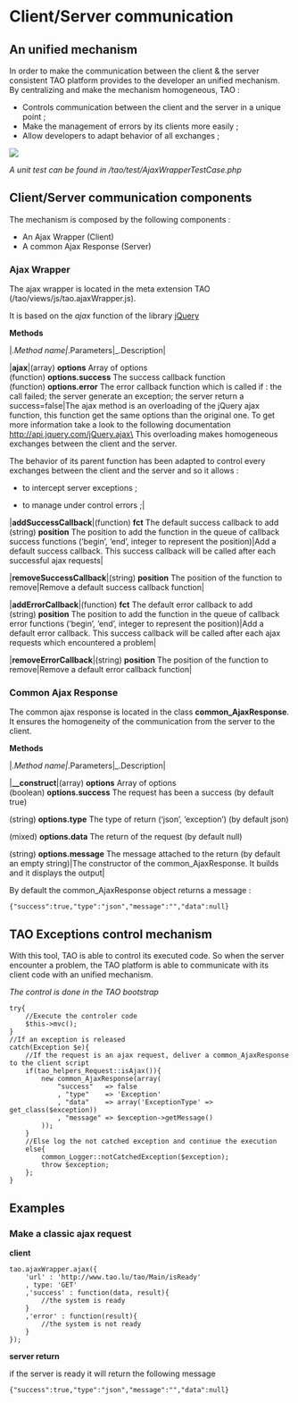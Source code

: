 <!--
parent: 'Documentation for core components'
created_at: '2012-02-20 11:08:29'
updated_at: '2013-03-13 12:57:53'
authors:
    - 'Jérôme Bogaerts'
contributors:
    - 'Cedric Alfonsi'
tags:
    - 'Documentation for core components'
-->

Client/Server communication
===========================



An unified mechanism
--------------------

In order to make the communication between the client & the server consistent TAO platform provides to the developer an unified mechanism. By centralizing and make the mechanism homogeneous, TAO :

-   Controls communication between the client and the server in a unique point ;
-   Make the management of errors by its clients more easily ;
-   Allow developers to adapt behavior of all exchanges ;

![](http://forge.taotesting.com/attachments/1233/Tao_client_server_communication.png)

*A unit test can be found in /tao/test/AjaxWrapperTestCase.php*

Client/Server communication components
--------------------------------------

The mechanism is composed by the following components :

-   An Ajax Wrapper (Client)
-   A common Ajax Response (Server)

### Ajax Wrapper

The ajax wrapper is located in the meta extension TAO (/tao/views/js/tao.ajaxWrapper.js).

It is based on the *ajax* function of the library [jQuery](http://jquery.com)

**Methods**

|*.Method name|*.Parameters|_.Description|

|**ajax**|(array) **options** Array of options\
(function) **options.success** The success callback function\
(function) **options.error** The error callback function which is called if : the call failed; the server generate an exception; the server return a success=false|The ajax method is an overloading of the jQuery ajax function, this function get the same options than the original one. To get more information take a look to the following documentation http://api.jquery.com/jQuery.ajax\
This overloading makes homogeneous exchanges between the client and the server.

The behavior of its parent function has been adapted to control every exchanges between the client and the server and so it allows :

- to intercept server exceptions ;

- to manage under control errors ;|

|**addSuccessCallback**|(function) **fct** The default success callback to add\
(string) **position** The position to add the function in the queue of callback success functions (‘begin’, ‘end’, integer to represent the position)|Add a default success callback. This success callback will be called after each successful ajax requests|

|**removeSuccessCallback**|(string) **position** The position of the function to remove|Remove a default success callback function|

|**addErrorCallback**|(function) **fct** The default error callback to add\
(string) **position** The position to add the function in the queue of callback error functions (‘begin’, ‘end’, integer to represent the position)|Add a default error callback. This success callback will be called after each ajax requests which encountered a problem|

|**removeErrorCallback**|(string) **position** The position of the function to remove|Remove a default error callback function|

### Common Ajax Response

The common ajax response is located in the class **common_AjaxResponse**. It ensures the homogeneity of the communication from the server to the client.

**Methods**

|*.Method name|*.Parameters|_.Description|

|**__construct**|(array) **options** Array of options\
(boolean) **options.success** The request has been a success (by default true)

(string) **options.type** The type of return (‘json’, ‘exception’) (by default json)

(mixed) **options.data** The return of the request (by default null)

(string) **options.message** The message attached to the return (by default an empty string)|The constructor of the common_AjaxResponse. It builds and it displays the output|

By default the common_AjaxResponse object returns a message :

    {"success":true,"type":"json","message":"","data":null}

TAO Exceptions control mechanism
--------------------------------

With this tool, TAO is able to control its executed code. So when the server encounter a problem, the TAO platform is able to communicate with its client code with an unified mechanism.

*The control is done in the TAO bootstrap*

    try{
        //Execute the controler code
        $this->mvc();
    }
    //If an exception is released
    catch(Exception $e){
        //If the request is an ajax request, deliver a common_AjaxResponse to the client script
        if(tao_helpers_Request::isAjax()){
            new common_AjaxResponse(array(
                "success"   => false
                , "type"    => 'Exception'
                , "data"    => array('ExceptionType' => get_class($exception))
                , "message" => $exception->getMessage()
            ));
        }
        //Else log the not catched exception and continue the execution
        else{
            common_Logger::notCatchedException($exception);
            throw $exception;
        };
    }

Examples
--------

### Make a classic ajax request

**client**

    tao.ajaxWrapper.ajax({
        'url' : 'http://www.tao.lu/tao/Main/isReady'
        , type: 'GET'
        ,'success' : function(data, result){
            //the system is ready
        }
        ,'error' : function(result){
            //the system is not ready
        }
    });

**server return**

if the server is ready it will return the following message

    {"success":true,"type":"json","message":"","data":null}

